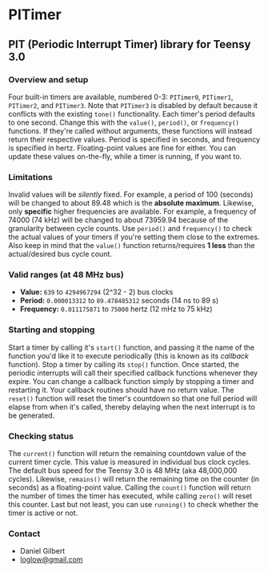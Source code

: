 # PITimer

## PIT (Periodic Interrupt Timer) library for Teensy 3.0

### Overview and setup

Four built-in timers are available, numbered 0-3: `PITimer0`, `PITimer1`, `PITimer2`, and `PITimer3`. Note that `PITimer3` is disabled by default because it conflicts with the existing `tone()` functionality. Each timer's period defaults to one second. Change this with the `value()`, `period()`, or `frequency()` functions. If they're called without arguments, these functions will instead return their respective values. Period is specified in seconds, and frequency is specified in hertz. Floating-point values are fine for either. You can update these values on-the-fly, while a timer is running, if you want to.

### Limitations

Invalid values will be _silently_ fixed. For example, a period of 100 (seconds) will be changed to about 89.48 which is the __absolute maximum__. Likewise, only __specific__ higher frequencies are available. For example, a frequency of 74000 (74 kHz) will be changed to about 73959.94 because of the granularity between cycle counts. Use `period()` and `frequency()` to check the actual values of your timers if you're setting them close to the extremes. Also keep in mind that the `value()` function returns/requires __1 less__ than the actual/desired bus cycle count.

### Valid ranges (at 48 MHz bus)

- __Value:__ `639` to `4294967294` (2^32 - 2) bus clocks
- __Period:__ `0.000013312` to `89.478485312` seconds (14 ns to 89 s)
- __Frequency:__ `0.011175871` to `75000` hertz (12 mHz to 75 kHz)

### Starting and stopping

Start a timer by calling it's `start()` function, and passing it the name of the function you'd like it to execute periodically (this is known as its _callback_ function). Stop a timer by calling its `stop()` function. Once started, the periodic interrupts will call their specified callback functions whenever they expire. You can change a callback function simply by stopping a timer and restarting it. Your callback routines should have no return value. The `reset()` function will reset the timer's countdown so that one full period will elapse from when it's called, thereby delaying when the next interrupt is to be generated.

### Checking status

The `current()` function will return the remaining countdown value of the current timer cycle. This value is measured in individual bus clock cycles. The default bus speed for the Teensy 3.0 is 48 MHz (aka 48,000,000 cycles). Likewise, `remains()` will return the remaining time on the counter (in seconds) as a floating-point value. Calling the `count()` function will return the number of times the timer has executed, while calling `zero()` will reset this counter. Last but not least, you can use `running()` to check whether the timer is active or not.

### Contact

- Daniel Gilbert
- loglow@gmail.com
